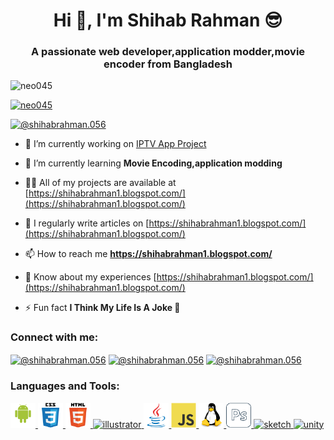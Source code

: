 <h1 align="center">Hi 👋, I'm Shihab Rahman 😎</h1>
<h3 align="center">A passionate web developer,application modder,movie encoder from Bangladesh</h3>

<p align="left"> <img src="https://komarev.com/ghpvc/?username=neo045&label=Profile%20views&color=0e75b6&style=flat" alt="neo045" /> </p>

<p align="left"> <a href="https://github.com/ryo-ma/github-profile-trophy"><img src="https://github-profile-trophy.vercel.app/?username=neo045" alt="neo045" /></a> </p>

<p align="left"> <a href="https://twitter.com/@shihabrahman.056" target="blank"><img src="https://img.shields.io/twitter/follow/@shihabrahman.056?logo=twitter&style=for-the-badge" alt="@shihabrahman.056" /></a> </p>

- 🔭 I’m currently working on [IPTV App Project](https://shihabrahman1.blogspot.com/2024/06/download-pre-loaded-1750-premium-iptv.html)

- 🌱 I’m currently learning **Movie Encoding,application modding**

- 👨‍💻 All of my projects are available at [https://shihabrahman1.blogspot.com/](https://shihabrahman1.blogspot.com/)

- 📝 I regularly write articles on [https://shihabrahman1.blogspot.com/](https://shihabrahman1.blogspot.com/)

- 📫 How to reach me **https://shihabrahman1.blogspot.com/**

- 📄 Know about my experiences [https://shihabrahman1.blogspot.com/](https://shihabrahman1.blogspot.com/)

- ⚡ Fun fact **I Think My Life Is A Joke 🤡**

<h3 align="left">Connect with me:</h3>
<p align="left">
<a href="https://twitter.com/@shihabrahman.056" target="blank"><img align="center" src="https://raw.githubusercontent.com/rahuldkjain/github-profile-readme-generator/master/src/images/icons/Social/twitter.svg" alt="@shihabrahman.056" height="30" width="40" /></a>
<a href="https://fb.com/@shihabrahman.056" target="blank"><img align="center" src="https://raw.githubusercontent.com/rahuldkjain/github-profile-readme-generator/master/src/images/icons/Social/facebook.svg" alt="@shihabrahman.056" height="30" width="40" /></a>
<a href="https://instagram.com/@shihabrahman.056" target="blank"><img align="center" src="https://raw.githubusercontent.com/rahuldkjain/github-profile-readme-generator/master/src/images/icons/Social/instagram.svg" alt="@shihabrahman.056" height="30" width="40" /></a>
</p>

<h3 align="left">Languages and Tools:</h3>
<p align="left"> <a href="https://developer.android.com" target="_blank" rel="noreferrer"> <img src="https://raw.githubusercontent.com/devicons/devicon/master/icons/android/android-original-wordmark.svg" alt="android" width="40" height="40"/> </a> <a href="https://www.w3schools.com/css/" target="_blank" rel="noreferrer"> <img src="https://raw.githubusercontent.com/devicons/devicon/master/icons/css3/css3-original-wordmark.svg" alt="css3" width="40" height="40"/> </a> <a href="https://www.w3.org/html/" target="_blank" rel="noreferrer"> <img src="https://raw.githubusercontent.com/devicons/devicon/master/icons/html5/html5-original-wordmark.svg" alt="html5" width="40" height="40"/> </a> <a href="https://www.adobe.com/in/products/illustrator.html" target="_blank" rel="noreferrer"> <img src="https://www.vectorlogo.zone/logos/adobe_illustrator/adobe_illustrator-icon.svg" alt="illustrator" width="40" height="40"/> </a> <a href="https://www.java.com" target="_blank" rel="noreferrer"> <img src="https://raw.githubusercontent.com/devicons/devicon/master/icons/java/java-original.svg" alt="java" width="40" height="40"/> </a> <a href="https://developer.mozilla.org/en-US/docs/Web/JavaScript" target="_blank" rel="noreferrer"> <img src="https://raw.githubusercontent.com/devicons/devicon/master/icons/javascript/javascript-original.svg" alt="javascript" width="40" height="40"/> </a> <a href="https://www.linux.org/" target="_blank" rel="noreferrer"> <img src="https://raw.githubusercontent.com/devicons/devicon/master/icons/linux/linux-original.svg" alt="linux" width="40" height="40"/> </a> <a href="https://www.photoshop.com/en" target="_blank" rel="noreferrer"> <img src="https://raw.githubusercontent.com/devicons/devicon/master/icons/photoshop/photoshop-line.svg" alt="photoshop" width="40" height="40"/> </a> <a href="https://www.sketch.com/" target="_blank" rel="noreferrer"> <img src="https://www.vectorlogo.zone/logos/sketchapp/sketchapp-icon.svg" alt="sketch" width="40" height="40"/> </a> <a href="https://unity.com/" target="_blank" rel="noreferrer"> <img src="https://www.vectorlogo.zone/logos/unity3d/unity3d-icon.svg" alt="unity" width="40" height="40"/> </a> </p>

